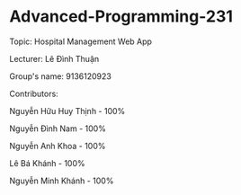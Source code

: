 # Advanced-Programming-231

Topic: Hospital Management Web App

Lecturer: Lê Đình Thuận

Group's name: 9136120923

Contributors:

Nguyễn Hữu Huy Thịnh - 100%

Nguyễn Đình Nam - 100%

Nguyễn Anh Khoa - 100%

Lê Bá Khánh - 100%

Nguyễn Minh Khánh - 100%
